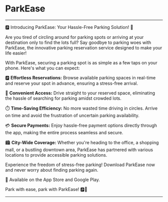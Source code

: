 # ParkEase

---


🅿️ Introducing ParkEase: Your Hassle-Free Parking Solution! 🚗

Are you tired of circling around for parking spots or arriving at your destination only to find the lots full? Say goodbye to parking woes with ParkEase, the innovative parking reservation service designed to make your life easier!

With ParkEase, securing a parking spot is as simple as a few taps on your phone. Here's what you can expect:

🅿️ **Effortless Reservations:** Browse available parking spaces in real-time and reserve your spot in advance, ensuring a stress-free arrival.

🚗 **Convenient Access:** Drive straight to your reserved space, eliminating the hassle of searching for parking amidst crowded lots.

⏱️ **Time-Saving Efficiency:** No more wasted time driving in circles. Arrive on time and avoid the frustration of uncertain parking availability.

💳 **Secure Payments:** Enjoy hassle-free payment options directly through the app, making the entire process seamless and secure.

🏙️ **City-Wide Coverage:** Whether you're heading to the office, a shopping mall, or a bustling downtown area, ParkEase has partnered with various locations to provide accessible parking solutions.

Experience the freedom of stress-free parking! Download ParkEase now and never worry about finding parking again.

📱 Available on the App Store and Google Play.

Park with ease, park with ParkEase! 🅿️🚀


---
